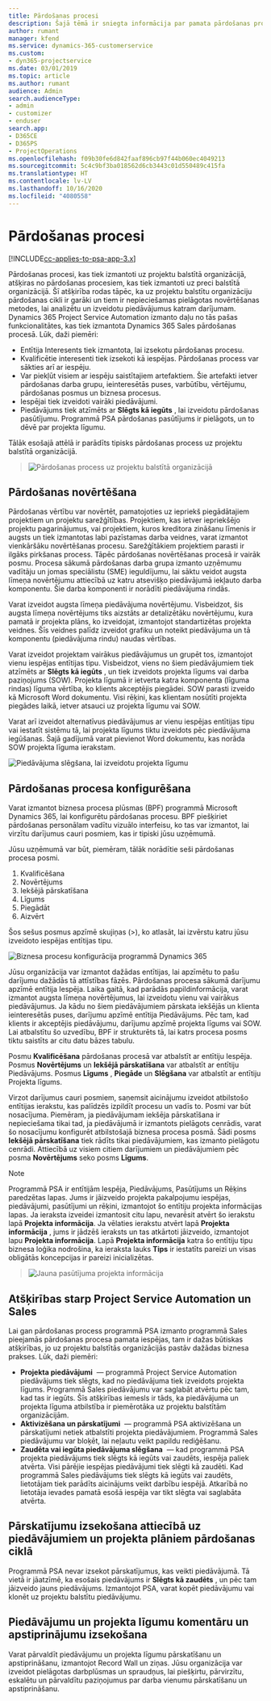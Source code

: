 ```yaml
---
title: Pārdošanas procesi
description: Šajā tēmā ir sniegta informācija par pamata pārdošanas procesiem.
author: rumant
manager: kfend
ms.service: dynamics-365-customerservice
ms.custom:
- dyn365-projectservice
ms.date: 03/01/2019
ms.topic: article
ms.author: rumant
audience: Admin
search.audienceType:
- admin
- customizer
- enduser
search.app:
- D365CE
- D365PS
- ProjectOperations
ms.openlocfilehash: f09b30fe6d842faaf896cb97f44b060ec4049213
ms.sourcegitcommit: 5c4c9bf3ba018562d6cb3443c01d550489c415fa
ms.translationtype: HT
ms.contentlocale: lv-LV
ms.lasthandoff: 10/16/2020
ms.locfileid: "4080558"
---
```

# <a name="sales-processes"></a>Pārdošanas procesi

[!INCLUDE[cc-applies-to-psa-app-3.x](../includes/cc-applies-to-psa-app-3x.md)]

Pārdošanas procesi, kas tiek izmantoti uz projektu balstītā organizācijā, atšķiras no pārdošanas procesiem, kas tiek izmantoti uz preci balstītā organizācijā. Šī atšķirība rodas tāpēc, ka uz projektu balstītu organizāciju pārdošanas cikli ir garāki un tiem ir nepieciešamas pielāgotas novērtēšanas metodes, lai analizētu un izveidotu piedāvājumus katram darījumam. Dynamics 365 Project Service Automation izmanto daļu no tās pašas funkcionalitātes, kas tiek izmantota Dynamics 365 Sales pārdošanas procesā. Lūk, daži piemēri:

- Entītija Interesents tiek izmantota, lai izsekotu pārdošanas procesu.
- Kvalificētie interesenti tiek izsekoti kā iespējas. Pārdošanas process var sākties arī ar iespēju.
- Var piekļūt visiem ar iespēju saistītajiem artefaktiem. Šie artefakti ietver pārdošanas darba grupu, ieinteresētās puses, varbūtību, vērtējumu, pārdošanas posmus un biznesa procesus.
- Iespējai tiek izveidoti vairāki piedāvājumi.
- Piedāvājums tiek atzīmēts ar **Slēgts kā iegūts** , lai izveidotu pārdošanas pasūtījumu. Programmā PSA pārdošanas pasūtījums ir pielāgots, un to dēvē par projekta līgumu.

Tālāk esošajā attēlā ir parādīts tipisks pārdošanas process uz projektu balstītā organizācijā.

> ![Pārdošanas process uz projektu balstītā organizācijā](media/basic-guide-1.png)

## <a name="estimating-a-sale"></a>Pārdošanas novērtēšana
Pārdošanas vērtību var novērtēt, pamatojoties uz iepriekš piegādātajiem projektiem un projektu sarežģītības. Projektiem, kas ietver iepriekšējo projektu pagarinājumus, vai projektiem, kuros kreditora zināšanu līmenis ir augsts un tiek izmantotas labi pazīstamas darba veidnes, varat izmantot vienkāršāku novērtēšanas procesu. Sarežģītākiem projektiem parasti ir ilgāks pirkšanas process. Tāpēc pārdošanas novērtēšanas procesā ir vairāk posmu. Procesa sākumā pārdošanas darba grupa izmanto uzņēmumu vadītāju un jomas speciālistu (SME) ieguldījumu, lai sāktu veidot augsta līmeņa novērtējumu attiecībā uz katru atsevišķo piedāvājumā iekļauto darba komponentu. Šie darba komponenti ir norādīti piedāvājuma rindās. 

Varat izveidot augsta līmeņa piedāvājuma novērtējumu. Visbeidzot, šis augsta līmeņa novērtējums tiks aizstāts ar detalizētāku novērtējumu, kura pamatā ir projekta plāns, ko izveidojat, izmantojot standartizētas projekta veidnes. Šīs veidnes palīdz izveidot grafiku un noteikt piedāvājuma un tā komponentu (piedāvājuma rindu) naudas vērtības. 

Varat izveidot projektam vairākus piedāvājumus un grupēt tos, izmantojot vienu iespējas entītijas tipu. Visbeidzot, viens no šiem piedāvājumiem tiek atzīmēts ar **Slēgts kā iegūts** , un tiek izveidots projekta līgums vai darba paziņojums (SOW). Projekta līgumā ir ietverta katra komponenta (līguma rindas) līguma vērtība, ko klients akceptējis piegādei. SOW parasti izveido kā Microsoft Word dokumentu. Visi rēķini, kas klientam nosūtīti projekta piegādes laikā, ietver atsauci uz projekta līgumu vai SOW.

Varat arī izveidot alternatīvus piedāvājumus ar vienu iespējas entītijas tipu vai iestatīt sistēmu tā, lai projekta līgums tiktu izveidots pēc piedāvājuma iegūšanas. Šajā gadījumā varat pievienot Word dokumentu, kas norāda SOW projekta līguma ierakstam.

![Piedāvājuma slēgšana, lai izveidotu projekta līgumu](media/basic-guide-2.png)

## <a name="configuring-the-sales-process"></a>Pārdošanas procesa konfigurēšana
Varat izmantot biznesa procesa plūsmas (BPF) programmā Microsoft Dynamics 365, lai konfigurētu pārdošanas procesu. BPF piešķiriet pārdošanas personālam vadītu vizuālo interfeisu, ko tas var izmantot, lai virzītu darījumus cauri posmiem, kas ir tipiski jūsu uzņēmumā.

Jūsu uzņēmumā var būt, piemēram, tālāk norādītie seši pārdošanas procesa posmi.

1. Kvalificēšana
2. Novērtējums
3. Iekšējā pārskatīšana
4. Līgums
5. Piegādāt
6. Aizvērt

Šos sešus posmus apzīmē skujiņas (\>), ko atlasāt, lai izvērstu katru jūsu izveidoto iespējas entītijas tipu.

![Biznesa procesu konfigurācija programmā Dynamics 365](media/basic-guide-3.png)
 
Jūsu organizācija var izmantot dažādas entītijas, lai apzīmētu to pašu darījumu dažādās tā attīstības fāzēs. Pārdošanas procesa sākumā darījumu apzīmē entītija Iespēja. Laika gaitā, kad parādās papildinformācija, varat izmantot augsta līmeņa novērtējumus, lai izveidotu vienu vai vairākus piedāvājumus. Ja kādu no šiem piedāvājumiem pārskata iekšējās un klienta ieinteresētās puses, darījumu apzīmē entītija Piedāvājums. Pēc tam, kad klients ir akceptējis piedāvājumu, darījumu apzīmē projekta līgums vai SOW. Lai atbalstītu šo uzvedību, BPF ir strukturēts tā, lai katrs procesa posms tiktu saistīts ar citu datu bāzes tabulu.

Posmu **Kvalificēšana** pārdošanas procesā var atbalstīt ar entītiju Iespēja. Posmus **Novērtējums** un **Iekšējā pārskatīšana** var atbalstīt ar entītiju Piedāvājums. Posmus **Līgums** , **Piegāde** un **Slēgšana** var atbalstīt ar entītiju Projekta līgums.

Virzot darījumus cauri posmiem, saņemsit aicinājumu izveidot atbilstošo entītijas ierakstu, kas palīdzēs izpildīt procesu un vadīs to. Posmi var būt nosacījuma. Piemēram, ja piedāvājumam iekšēja pārskatīšana ir nepieciešama tikai tad, ja piedāvājumā ir izmantots pielāgots cenrādis, varat šo nosacījumu konfigurēt atbilstošajā biznesa procesa posmā. Šādi posms **Iekšējā pārskatīšana** tiek rādīts tikai piedāvājumiem, kas izmanto pielāgotu cenrādi. Attiecībā uz visiem citiem darījumiem un piedāvājumiem pēc posma **Novērtējums** seko posms **Līgums**.

> [!NOTE]
> Programmā PSA ir entītijām Iespēja, Piedāvājums, Pasūtījums un Rēķins paredzētas lapas. Jums ir jāizveido projekta pakalpojumu iespējas, piedāvājumi, pasūtījumi un rēķini, izmantojot šo entītiju projekta informācijas lapas. Ja ieraksta izveidei izmantosit citu lapu, nevarēsit atvērt šo ierakstu lapā **Projekta informācija**. Ja vēlaties ierakstu atvērt lapā **Projekta informācija** , jums ir jādzēš ieraksts un tas atkārtoti jāizveido, izmantojot lapu **Projekta informācija**. Lapā **Projekta informācija** katra šo entītiju tipu biznesa loģika nodrošina, ka ieraksta lauks **Tips** ir iestatīts pareizi un visas obligātās koncepcijas ir pareizi inicializētas.

> ![Jauna pasūtījuma projekta informācija](media/basic-guide-4.png)
 
## <a name="differences-between-project-service-automation-and-sales"></a>Atšķirības starp Project Service Automation un Sales
Lai gan pārdošanas process programmā PSA izmanto programmā Sales pieejamās pārdošanas procesa pamata iespējas, tam ir dažas būtiskas atšķirības, jo uz projektu balstītās organizācijās pastāv dažādas biznesa prakses. Lūk, daži piemēri:

- **Projekta piedāvājumi**  — programmā Project Service Automation piedāvājums tiek slēgts, kad no piedāvājuma tiek izveidots projekta līgums. Programmā Sales piedāvājumu var saglabāt atvērtu pēc tam, kad tas ir iegūts. Šīs atšķirības iemesls ir tāds, ka piedāvājuma un projekta līguma atbilstība ir piemērotāka uz projektu balstītām organizācijām. 
- **Aktivizēšana un pārskatījumi**  — programmā PSA aktivizēšana un pārskatījumi netiek atbalstīti projekta piedāvājumiem. Programmā Sales piedāvājumu var bloķēt, lai neļautu veikt papildu rediģēšanu.
- **Zaudēta vai iegūta piedāvājuma slēgšana**  — kad programmā PSA projekta piedāvājums tiek slēgts kā iegūts vai zaudēts, iespēja paliek atvērta. Visi pārējie iespējas piedāvājumi tiek slēgti kā zaudēti. Kad programmā Sales piedāvājums tiek slēgts kā iegūts vai zaudēts, lietotājam tiek parādīts aicinājums veikt darbību iespējā. Atkarībā no lietotāja ievades pamatā esošā iespēja var tikt slēgta vai saglabāta atvērta.

## <a name="tracking-revisions-to-quotes-and-project-plans-in-the-sales-cycle"></a>Pārskatījumu izsekošana attiecībā uz piedāvājumiem un projekta plāniem pārdošanas ciklā
Programmā PSA nevar izsekot pārskatījumus, kas veikti piedāvājumā. Tā vietā ir jāatzīmē, ka esošais piedāvājums ir **Slēgts kā zaudēts** , un pēc tam jāizveido jauns piedāvājums. Izmantojot PSA, varat kopēt piedāvājumu vai klonēt uz projektu balstītu piedāvājumu.

## <a name="tracking-comments-and-approvals-of-quotes-and-project-contracts"></a>Piedāvājumu un projekta līgumu komentāru un apstiprinājumu izsekošana
Varat pārvaldīt piedāvājumu un projekta līgumu pārskatīšanu un apstiprināšanu, izmantojot Record Wall un ziņas. Jūsu organizācija var izveidot pielāgotas darbplūsmas un spraudņus, lai piešķirtu, pārvirzītu, eskalētu un pārvaldītu paziņojumus par darba vienumu pārskatīšanu un apstiprināšanu.
